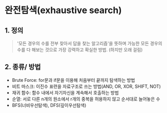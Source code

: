 # 완전탐색(exhaustive search)

## 1. 정의

> '모든 경우의 수를 전부 찾아서 답을 찾는 알고리즘'을 뜻하며
> 가능한 모든 경우의 수를 다 해보는 것으로 가장 강력하고 확실한 방법. (하지만 오래 걸림)

## 2. 종류/ 방법

- Brute Force: for문과 if문을 이용해 처음부터 끝까지 탐색하는 방법
- 비트 마스크: 이진수 표련을 자료구조로 쓰는 방법(AND, OR, XOR, SHIFT, NOT)
- 재귀 함수: 함수 내에서 자기자신을 계속해서 호출하는 방법
- 순열: 서로 다른 n개의 원소에서 r개의 중복을 허용하지 않고 순서대로 늘어놓은 수
- BFS(너비우선탐색), DFS(깊이우선탐색)

